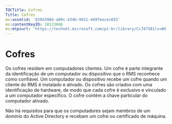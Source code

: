 ```yaml
---
TOCTitle: Cofres
Title: Cofres
ms:assetid: '820d398d-a09c-434b-9911-449feecec655'
ms:contentKeyID: 18123666
ms:mtpsurl: 'https://technet.microsoft.com/pt-br/library/Cc747581(v=WS.10)'
---
```


Cofres
======

Os cofres residem em computadores clientes. Um cofre é parte integrante da identificação de um computador ou dispositivo que o RMS reconhece como confiável. Um computador ou dispositivo recebe um cofre quando um cliente do RMS é instalado e ativado. Os cofres são criados com uma identificação de hardware, de modo que cada cofre é exclusivo e vinculado a um computador específico. O cofre contém a chave particular do computador ativado.

Não há requisitos para que os computadores sejam membros de um domínio do Active Directory e recebam um cofre ou certificado de máquina.
